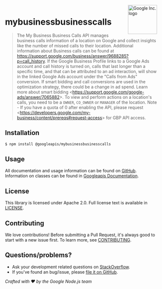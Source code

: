 <img src="https://avatars0.githubusercontent.com/u/1342004?v=3&s=96" alt="Google Inc. logo" title="Google" align="right" height="96" width="96"/>

# mybusinessbusinesscalls

> The My Business Business Calls API manages business calls information of a location on Google and collect insights like the number of missed calls to their location. Additional information about Business calls can be found at https://support.google.com/business/answer/9688285?p=call_history. If the Google Business Profile links to a Google Ads account and call history is turned on, calls that last longer than a specific time, and that can be attributed to an ad interaction, will show in the linked Google Ads account under the &quot;Calls from Ads&quot; conversion. If smart bidding and call conversions are used in the optimization strategy, there could be a change in ad spend. Learn more about smart bidding &lt;https://support.google.com/google-ads/answer/7065882&gt;. To view and perform actions on a location&#39;s calls, you need to be a `OWNER`, `CO_OWNER` or `MANAGER` of the location. Note - If you have a quota of 0 after enabling the API, please request &lt;https://developers.google.com/my-business/content/prereqs#request-access&gt; for GBP API access.

## Installation

```sh
$ npm install @googleapis/mybusinessbusinesscalls
```

## Usage
All documentation and usage information can be found on [GitHub](https://github.com/googleapis/google-api-nodejs-client).
Information on classes can be found in [Googleapis Documentation](https://googleapis.dev/nodejs/googleapis/latest/mybusinessbusinesscalls/classes/Mybusinessbusinesscalls.html).

## License
This library is licensed under Apache 2.0. Full license text is available in [LICENSE](https://github.com/googleapis/google-api-nodejs-client/blob/main/LICENSE).

## Contributing
We love contributions! Before submitting a Pull Request, it's always good to start with a new issue first. To learn more, see [CONTRIBUTING](https://github.com/google/google-api-nodejs-client/blob/main/.github/CONTRIBUTING.md).

## Questions/problems?
* Ask your development related questions on [StackOverflow](http://stackoverflow.com/questions/tagged/google-api-nodejs-client).
* If you've found an bug/issue, please [file it on GitHub](https://github.com/googleapis/google-api-nodejs-client/issues).


*Crafted with ❤️ by the Google Node.js team*

